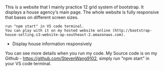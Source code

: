 <!-- Introduction -->

This is a website that I mainly practice 12 grid system of bootstrap. It displays a house agency‘s main page. The whole website is fully responsive that bases on different screen sizes.

<!-- How it works? -->

    run "npm start" in VS code terminal.
    You can play with it on my hosted website online (http://bootstrap-house-selling.s3-website-ap-southeast-2.amazonaws.com).

<!-- Functions -->

- Display house information responsively

<!-- Source Code -->

You can see more details when you run my code. My Source code is on my Github - https://github.com/StevenWang9102, simply run "npm start" in your VS code terminal.

